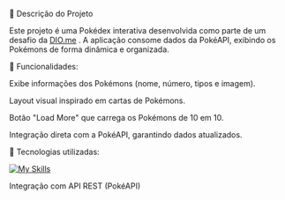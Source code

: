📌 Descrição do Projeto

Este projeto é uma Pokédex interativa desenvolvida como parte de um desafio da [DIO.me](https://www.dio.me/sign-up?ref=TEYEDP2PJZ)
.
A aplicação consome dados da PokéAPI, exibindo os Pokémons de forma dinâmica e organizada.

🔹 Funcionalidades:

Exibe informações dos Pokémons (nome, número, tipos e imagem).

Layout visual inspirado em cartas de Pokémons.

Botão "Load More" que carrega os Pokémons de 10 em 10.

Integração direta com a PokéAPI, garantindo dados atualizados.

🔹 Tecnologias utilizadas:

[![My Skills](https://skillicons.dev/icons?i=js,html,css)](https://skillicons.dev)

Integração com API REST (PokéAPI)
